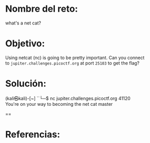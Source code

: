 # Nombre del reto:

what's a net cat?
# Objetivo:
Using netcat (nc) is going to be pretty important. Can you connect to `jupiter.challenges.picoctf.org` at port `25103` to get the flag?
# Solución:
(kali㉿kali)-[~]
``└─$ nc jupiter.challenges.picoctf.org 41120        
You're on your way to becoming the net cat master

==
# Referencias: